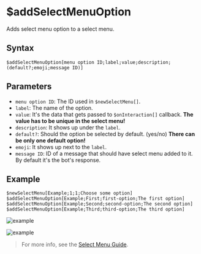 # $addSelectMenuOption
Adds select menu option to a select menu.

## Syntax
```
$addSelectMenuOption[menu option ID;label;value;description;(default?;emoji;message ID)]
```
## Parameters
- `menu option ID`: The ID used in `$newSelectMenu[]`.
- `label`: The name of the option.
- `value`: It's the data that gets passed to `$onInteraction[]` callback. **The value has to be unique in the select menu!**
- `description`: It shows up under the `label`.
- `default?`: Should the option be selected by default. (yes/no) **There can be only one default option!**
- `emoji`: It shows up next to the `label`.
- `message ID`: ID of a message that should have select menu added to it. By default it's the bot's response.

## Example
```
$newSelectMenu[Example;1;1;Choose some option]
$addSelectMenuOption[Example;First;first-option;The first option]
$addSelectMenuOption[Example;Second;second-option;The second option]
$addSelectMenuOption[Example;Third;third-option;The third option]
```

![example](https://user-images.githubusercontent.com/113303649/209933666-9ec8ecfc-e666-4caa-b7cb-b0b3c4cdea02.png)


![example](https://user-images.githubusercontent.com/113303649/209933373-978c8ade-157f-4991-bb93-929430b4a4eb.png)



> For more info, see the [Select Menu Guide](../guides/selectmenu.md).
